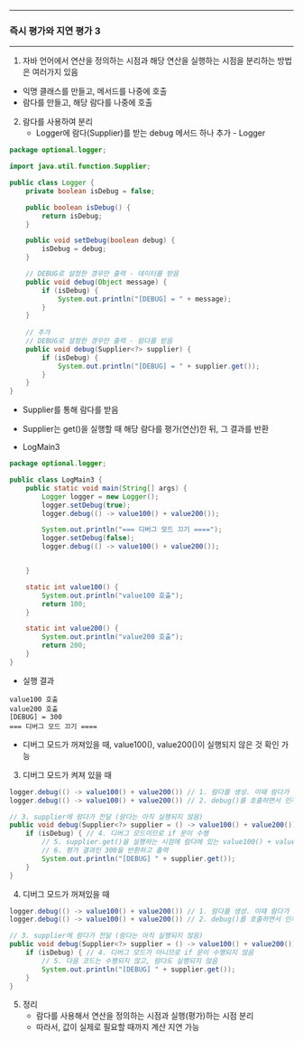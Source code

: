 -----
### 즉시 평가와 지연 평가 3
-----
1. 자바 언어에서 연산을 정의하는 시점과 해당 연산을 실행하는 시점을 분리하는 방법은 여러가지 있음
  - 익명 클래스를 만들고, 메서드를 나중에 호출
  - 람다를 만들고, 해당 람다를 나중에 호출

2. 람다를 사용하여 분리
   - Logger에 람다(Supplier)를 받는 debug 메서드 하나 추가 - Logger
```java
package optional.logger;

import java.util.function.Supplier;

public class Logger {
    private boolean isDebug = false;

    public boolean isDebug() {
        return isDebug;
    }

    public void setDebug(boolean debug) {
        isDebug = debug;
    }

    // DEBUG로 설정한 경우만 출력 - 데이터를 받음
    public void debug(Object message) {
        if (isDebug) {
            System.out.println("[DEBUG] = " + message);
        }
    }
    
    // 추가
    // DEBUG로 설정한 경우만 출력 - 람다를 받음
    public void debug(Supplier<?> supplier) {
        if (isDebug) {
            System.out.println("[DEBUG] = " + supplier.get());
        }
    }
}
```

  - Supplier를 통해 람다를 받음
  - Supplier는 get()을 실행할 때 해당 람다를 평가(연산)한 뒤, 그 결과를 반환

  - LogMain3
```java
package optional.logger;

public class LogMain3 {
    public static void main(String[] args) {
        Logger logger = new Logger();
        logger.setDebug(true);
        logger.debug(() -> value100() + value200());

        System.out.println("=== 디버그 모드 끄기 ====");
        logger.setDebug(false);
        logger.debug(() -> value100() + value200());


    }

    static int value100() {
        System.out.println("value100 호출");
        return 100;
    }

    static int value200() {
        System.out.println("value200 호출");
        return 200;
    }
}
```
  - 실행 결과
```
value100 호출
value200 호출
[DEBUG] = 300
=== 디버그 모드 끄기 ====
```
  - 디버그 모드가 꺼져있을 때, value100(), value200()이 실행되지 않은 것 확인 가능

3. 디버그 모드가 켜져 있을 때
```java
logger.debug(() -> value100() + value200()) // 1. 람다를 생성. 이때 람다가 실행되지는 않음
logger.debug(() -> value100() + value200()) // 2. debug()를 호출하면서 인자로 람다를 전달
```
```java
// 3. supplier에 람다가 전달 (람다는 아직 실행되지 않음)
public void debug(Supplier<?> supplier = () -> value100() + value200()) {
    if (isDebug) { // 4. 디버그 모드이므로 if 문이 수행
        // 5. supplier.get()을 실행하는 시점에 람다에 있는 value100() + value200()이 평가(계산)
        // 6. 평가 결과인 300을 반환하고 출력
        System.out.println("[DEBUG] " + supplier.get());
    }
}
```

4. 디버그 모드가 꺼져있을 때
```java
logger.debug(() -> value100() + value200()) // 1. 람다를 생성. 이때 람다가 실행되지는 않음
logger.debug(() -> value100() + value200()) // 2. debug()를 호출하면서 인자로 람다를 전달
```
```java
// 3. supplier에 람다가 전달 (람다는 아직 실행되지 않음)
public void debug(Supplier<?> supplier = () -> value100() + value200()) {
    if (isDebug) { // 4. 디버그 모드가 아니므로 if 문이 수행되지 않음
        // 5. 다음 코드는 수행되지 않고, 람다도 실행되지 않음
        System.out.println("[DEBUG] " + supplier.get());
    }
}
```

5. 정리
   - 람다를 사용해서 연산을 정의하는 시점과 실행(평가)하는 시점 분리
   - 따라서, 값이 실제로 필요할 때까지 계산 지연 가능
